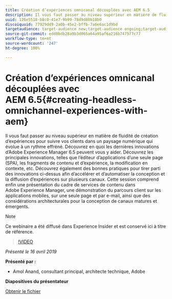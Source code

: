 ```yaml
---
title: Création d’expériences omnicanal découplées avec AEM 6.5
description: Il vous faut passer au niveau supérieur en matière de fluidité de création d’expériences pour suivre vos clients dans un paysage numérique qui évolue à un rythme effréné. Découvrez en quoi les dernières innovations d’Adobe Experience Manager 6.5 peuvent vous y aider. Découvrez les principales innovations, telles que l’éditeur d’applications d’une seule page (SPA), les fragments de contenu et d’expérience, la modification en contexte, etc. Découvrez également des bonnes pratiques pour tirer parti des innovations ci-dessus afin d’accélérer et d’automatiser la conception et la diffusion d’expériences sur plusieurs canaux. Cette session comprend enfin une présentation du cadre de services de contenu dans Adobe Experience Manager, une démonstration du parcours client sur les applications mobiles, sur une seule page et par e-mail, ainsi que des considérations architecturales pour la conception de canaux matures et émergents.
uuid: 126e5518-b8c0-41e7-9b99-78d9d80b18b0
discoiquuid: 77929dd9-2a0b-45e2-bffb-7a6e6ac1d9bd
targetaudience: target-audience new;target-audience ongoing;target-audience upgrader
source-git-commit: edd0bdb28a9b3d065a64a95af6a216b747577c77
workflow-type: tm+mt
source-wordcount: '247'
ht-degree: 100%

---
```


# Création d’expériences omnicanal découplées avec AEM 6.5{#creating-headless-omnichannel-experiences-with-aem}

Il vous faut passer au niveau supérieur en matière de fluidité de création d’expériences pour suivre vos clients dans un paysage numérique qui évolue à un rythme effréné. Découvrez en quoi les dernières innovations d’Adobe Experience Manager 6.5 peuvent vous y aider. Découvrez les principales innovations, telles que l’éditeur d’applications d’une seule page (SPA), les fragments de contenu et d’expérience, la modification en contexte, etc. Découvrez également des bonnes pratiques pour tirer parti des innovations ci-dessus afin d’accélérer et d’automatiser la conception et la diffusion d’expériences sur plusieurs canaux. Cette session comprend enfin une présentation du cadre de services de contenu dans Adobe Experience Manager, une démonstration du parcours client sur les applications mobiles, sur une seule page et par e-mail, ainsi que des considérations architecturales pour la conception de canaux matures et émergents.

>[!NOTE]
>
>Ce webinaire a été diffusé dans Experience Insider et est conservé ici à titre de référence.

>[!VIDEO](https://video.tv.adobe.com/v/27088/?quality=9)

*Présenté le 16 avril 2019*

**Présenté par :**

* Amol Anand, consultant principal, architecte technique, Adobe

**Diapositives du présentateur**

[Obtenir le fichier](assets/headless-omnichannelwebinar04162019.pdf)
